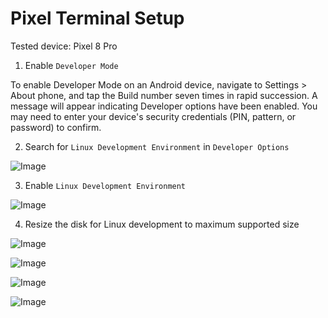 # Pixel Terminal Setup

Tested device: Pixel 8 Pro

1. Enable `Developer Mode`

To enable Developer Mode on an Android device, navigate to Settings > About phone, and tap the Build number seven times in rapid succession. A message will appear indicating Developer options have been enabled. You may need to enter your device's security credentials (PIN, pattern, or password) to confirm. 

2. Search for `Linux Development Environment` in `Developer Options`

![Image](https://github.com/user-attachments/assets/1c0e7a84-263a-439b-a883-9e0cb37ddbf0)

3. Enable `Linux Development Environment`

![Image](https://github.com/user-attachments/assets/efc07717-8392-4ebd-9cea-d2e055696fc0)

4. Resize the disk for Linux development to maximum supported size

![Image](https://github.com/user-attachments/assets/ee88344d-252c-421e-83e8-6bee8c982d78)

![Image](https://github.com/user-attachments/assets/18c01635-fc10-47d8-ada7-f37ae7b1744f)

![Image](https://github.com/user-attachments/assets/fe141dce-d2f4-4c7f-b078-9bd6057706f3)

![Image](https://github.com/user-attachments/assets/048065ab-da49-47f3-9c44-ad5f3ab2d278)
